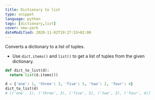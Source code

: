 ```yaml
---
title: Dictionary to list
type: snippet
language: python
tags: [dictionary,list]
cover: new-york
dateModified: 2020-11-02T19:27:53+02:00
---
```


Converts a dictionary to a list of tuples.

- Use `dict.items()` and `list()` to get a list of tuples from the given dictionary.

```py
def dict_to_list(d):
  return list(d.items())
```

```py
d = {'one': 1, 'three': 3, 'five': 5, 'two': 2, 'four': 4}
dict_to_list(d)
# [('one', 1), ('three', 3), ('five', 5), ('two', 2), ('four', 4)]
```
